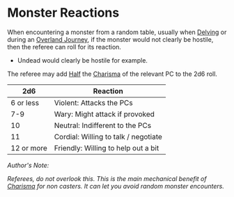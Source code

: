 # Monster Reactions

When encountering a monster from a random table, usually when [Delving](../Game%20Procedures/Delving.md) or during an [Overland Journey](../Game%20Procedures/Overland%20Journeys.md), if the monster would not clearly be hostile, then the referee can roll for its reaction.
- Undead would clearly be hostile for example.

The referee may add [Half](../Foreword/Rule%20for%20rules.md#Halving) the [Charisma](../Player%20Characters/Chosen%20Statistics/Charisma.md) of the relevant PC to the 2d6 roll.

| 2d6        | Reaction                             |
| ---------- | ------------------------------------ |
| 6 or less  | Violent: Attacks the PCs             |
| 7-9        | Wary: Might attack if provoked       |
| 10         | Neutral: Indifferent to the PCs      |
| 11         | Cordial: Willing to talk / negotiate |
| 12 or more | Friendly: Willing to help out a bit  |
*Author's Note:*

*Referees, do not overlook this. This is the main mechanical benefit of [Charisma](../Player%20Characters/Chosen%20Statistics/Charisma.md) for non casters. It can let you avoid random monster encounters.*